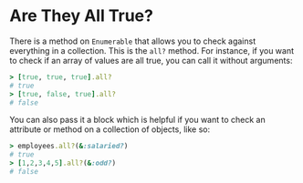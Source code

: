 # Are They All True?

There is a method on `Enumerable` that allows you to check against
everything in a collection. This is the `all?` method.
For instance, if you want to check if an array of values are all
true, you can call it without arguments:

```ruby
> [true, true, true].all?
# true
> [true, false, true].all?
# false
```

You can also pass it a block which is helpful if you want to check an
attribute or method on a collection of objects, like so:

```ruby
> employees.all?(&:salaried?)
# true
> [1,2,3,4,5].all?(&:odd?)
# false
```
